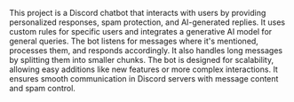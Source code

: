 This project is a Discord chatbot that interacts with users by providing personalized responses, spam protection, and AI-generated replies. It uses custom rules for specific users and integrates a generative AI model for general queries. The bot listens for messages where it's mentioned, processes them, and responds accordingly. It also handles long messages by splitting them into smaller chunks. The bot is designed for scalability, allowing easy additions like new features or more complex interactions. It ensures smooth communication in Discord servers with message content and spam control.
